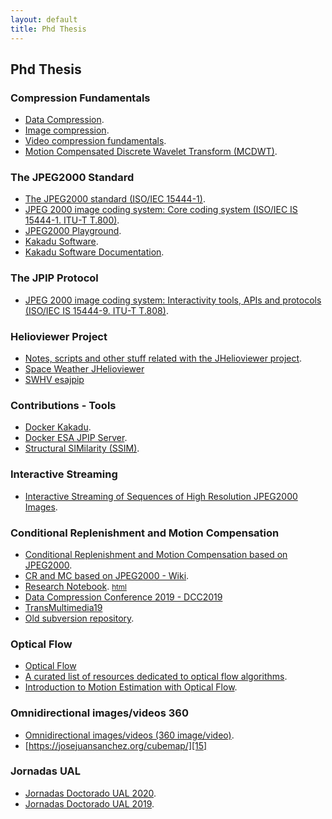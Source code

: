 ```yaml
---
layout: default
title: Phd Thesis
---
```


## Phd Thesis

### Compression Fundamentals

* [Data Compression][8].
* [Image compression][28].
* [Video compression fundamentals][25].
* [Motion Compensated Discrete Wavelet Transform (MCDWT)][27].

### The JPEG2000 Standard

* [The JPEG2000 standard (ISO/IEC 15444-1)][26].
* [JPEG 2000 image coding system: Core coding system (ISO/IEC IS 15444-1. ITU-T T.800)][30].
* [JPEG2000 Playground][10].
* [Kakadu Software][6].
* [Kakadu Software Documentation][7].

### The JPIP Protocol

* [JPEG 2000 image coding system: Interactivity tools, APIs and protocols (ISO/IEC IS 15444-9. ITU-T T.808)][29].

### Helioviewer Project

* [Notes, scripts and other stuff related with the JHelioviewer project][11].
* [Space Weather JHelioviewer][20]
* [SWHV esajpip][21]

### Contributions - Tools

* [Docker Kakadu][14].
* [Docker ESA JPIP Server][16].
* [Structural SIMilarity (SSIM)][21].

### Interactive Streaming

* [Interactive Streaming of Sequences of High Resolution JPEG2000 Images][3].

### Conditional Replenishment and Motion Compensation

* [Conditional Replenishment and Motion Compensation based on JPEG2000][1].
* [CR and MC based on JPEG2000 - Wiki][2].
* [Research Notebook][4]. <small>[html](http://josejuansanchez.org/research-notebook/)</small>
* [Data Compression Conference 2019 - DCC2019][18]
* [TransMultimedia19](https://github.com/josejuansanchez/TransMultimedia19)
* [Old subversion repository][5].

### Optical Flow

* [Optical Flow][12]
* [A curated list of resources dedicated to optical flow algorithms][23].
* [Introduction to Motion Estimation with Optical Flow][24].

### Omnidirectional images/videos 360

* [Omnidirectional images/videos (360 image/video)][9].
* [https://josejuansanchez.org/cubemap/][15]

### Jornadas UAL

* [Jornadas Doctorado UAL 2020][17].
* [Jornadas Doctorado UAL 2019][19].

[1]: https://github.com/josejuansanchez/cr_mc_j2k
[2]: https://github.com/josejuansanchez/cr_mc_j2k/wiki
[3]: https://github.com/josejuansanchez/tesis
[4]: https://github.com/josejuansanchez/research-notebook
[5]: https://github.com/josejuansanchez/ual-subversion
[6]: https://github.com/josejuansanchez/Kakadu
[7]: http://kakadusoftware.com/documentation/
[8]: https://github.com/josejuansanchez/data-compression
[9]: https://github.com/josejuansanchez/360-video
[10]: https://github.com/josejuansanchez/jpeg2000-playground
[11]: https://github.com/josejuansanchez/JHelioviewer-Notes
[12]: https://github.com/josejuansanchez/optical-flow
[13]: https://github.com/josejuansanchez/TransMultimedia19
[14]: https://github.com/josejuansanchez/docker-kakadu
[15]: https://josejuansanchez.org/cubemap/
[16]: https://github.com/josejuansanchez/docker-esajpip
[17]: https://github.com/josejuansanchez/jornadas-doctorado-ual-2020
[18]: https://github.com/josejuansanchez/DCC2019
[19]: https://github.com/josejuansanchez/jornadas-doctorado-ual-2019
[20]: https://github.com/Helioviewer-Project/JHelioviewer-SWHV
[21]: https://github.com/Helioviewer-Project/esajpip-SWHV
[22]: https://github.com/josejuansanchez/ssim
[23]: https://github.com/antran89/awesome-optical-flow-algorithm
[24]: https://nanonets.com/blog/optical-flow/
[25]: https://vicente-gonzalez-ruiz.github.io/video_compression/
[26]: https://vicente-gonzalez-ruiz.github.io/JPEG2000/
[27]: https://sistemas-multimedia.github.io/MCDWT/
[28]: https://vicente-gonzalez-ruiz.github.io/image_compression/
[29]: https://www.itu.int/rec/T-REC-T.808/en
[30]: https://www.itu.int/rec/T-REC-T.800/en